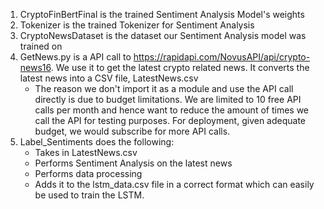 1. CryptoFinBertFinal is the trained Sentiment Analysis Model's weights
2. Tokenizer is the trained Tokenizer for Sentiment Analysis
3. CryptoNewsDataset is the dataset our Sentiment Analysis model was trained on
4. GetNews.py is a API call to https://rapidapi.com/NovusAPI/api/crypto-news16. We use it to get the latest crypto related news. It converts the latest news into a CSV file, LatestNews.csv
    - The reason we don't import it as a module and use the API call directly is due to budget limitations. We are limited to 10 free API calls per month and hence want to reduce the amount of times we call the API for testing purposes. For deployment, given adequate budget, we would subscribe for more API calls.
5. Label_Sentiments does the following:
    - Takes in LatestNews.csv
    - Performs Sentiment Analysis on the latest news
    - Performs data processing
    - Adds it to the lstm_data.csv file in a correct format which can easily be used to train the LSTM.